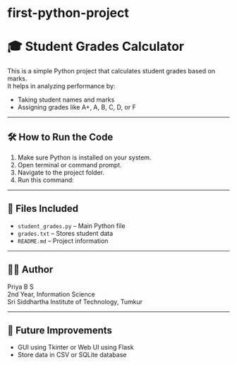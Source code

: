 # first-python-project


# 🎓 Student Grades Calculator

This is a simple Python project that calculates student grades based on marks.  
It helps in analyzing performance by:
- Taking student names and marks
- Assigning grades like A+, A, B, C, D, or F

---

## 🛠️ How to Run the Code

1. Make sure Python is installed on your system.
2. Open terminal or command prompt.
3. Navigate to the project folder.
4. Run this command:



---

## 📂 Files Included

- `student_grades.py` – Main Python file
- `grades.txt` – Stores student data
- `README.md` – Project information

---

## 👩‍💻 Author

Priya B S  
2nd Year, Information Science  
Sri Siddhartha Institute of Technology, Tumkur

---

## 🚀 Future Improvements

- GUI using Tkinter or Web UI using Flask
- Store data in CSV or SQLite database